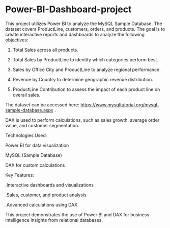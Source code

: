 # Power-BI-Dashboard-project

This project utilizes Power BI to analyze the MySQL Sample Database. The dataset covers ProductLine, customers, orders, and products. The goal is to create interactive reports and dashboards to analyze the following objectives:

1. Total Sales across all products.

2. Total Sales by ProductLine to identify which categories perform best.

3. Sales by Office City and ProductLine to analyze regional performance.

4. Revenue by Country to determine geographic revenue distribution.

5. ProductLine Contribution to assess the impact of each product line on overall sales.


The dataset can be accessed here: https://www.mysqltutorial.org/mysql-sample-database.aspx .

DAX is used to perform calculations, such as sales growth, average order value, and customer segmentation.

Technologies Used:

Power BI for data visualization

MySQL (Sample Database)

DAX for custom calculations


Key Features:

.Interactive dashboards and visualizations

.Sales, customer, and product analysis

.Advanced calculations using DAX


This project demonstrates the use of Power BI and DAX for business intelligence insights from relational databases.
